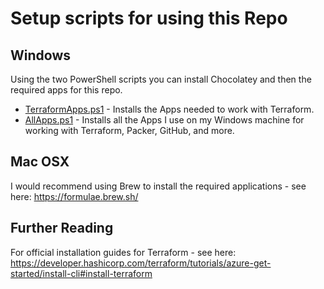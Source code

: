 # Setup scripts for using this Repo

## Windows

Using the two PowerShell scripts you can install Chocolatey and then the required apps for this repo.

 - [TerraformApps.ps1](https://github.com/jakewalsh90/Terraform-Azure/blob/main/Setup-Scripts/TerraformApps.ps1) - Installs the Apps needed to work with Terraform. 
 - [AllApps.ps1](https://github.com/jakewalsh90/Terraform-Azure/blob/main/Setup-Scripts/AllApps.ps1) - Installs all the Apps I use on my Windows machine for working with Terraform, Packer, GitHub, and more. 

## Mac OSX

I would recommend using Brew to install the required applications - see here: https://formulae.brew.sh/

## Further Reading

For official installation guides for Terraform - see here: https://developer.hashicorp.com/terraform/tutorials/azure-get-started/install-cli#install-terraform 